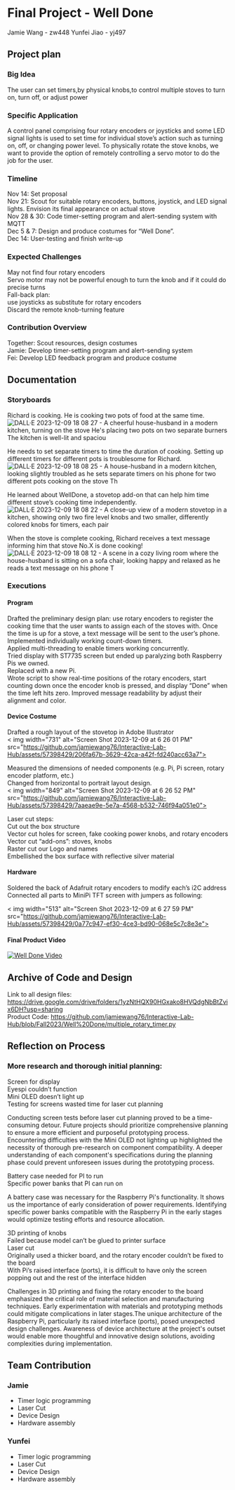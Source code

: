 # Final Project - Well Done

Jamie Wang - zw448
Yunfei Jiao - yj497

## Project plan

### Big Idea
The user can set timers,by physical knobs,to control multiple stoves to turn on, turn off, or adjust power<br>

### Specific Application
A control panel comprising four rotary encoders or joysticks and some LED signal lights is used to set time for individual stove’s action such as turning on, off, or changing power level. To physically rotate the stove knobs, we want to provide the option of remotely controlling a servo motor to do the job for the user.<br>

### Timeline
Nov 14: Set proposal<br>
Nov 21: Scout for suitable rotary encoders, buttons,  joystick, and LED signal lights. Envision its final appearance on actual stove<br>
Nov 28 & 30: Code timer-setting program and alert-sending system with MQTT<br>
Dec 5 & 7: Design and produce costumes for “Well Done”. <br>
Dec 14: User-testing and finish write-up<br>

### Expected Challenges
May not find four rotary encoders<br>
Servo motor may not be powerful enough to turn the knob and if it could do precise turns<br>
Fall-back plan: <br>
use joysticks as substitute for rotary encoders<br>
Discard the remote knob-turning feature<br>

### Contribution Overview
Together: Scout resources, design costumes<br>
Jamie: Develop timer-setting program and alert-sending system<br>
Fei: Develop LED feedback program and produce costume<br>
 
## Documentation

### Storyboards
Richard is cooking. He is cooking two pots of food at the same time.<br>
![DALL·E 2023-12-09 18 08 27 - A cheerful house-husband in a modern kitchen, turning on the stove  He's placing two pots on two separate burners  The kitchen is well-lit and spaciou](https://github.com/jamiewang76/Interactive-Lab-Hub/assets/57398429/4e719c21-4458-4c15-b0b4-9df7c1ae6826)

He needs to set separate timers to time the duration of cooking. Setting up different timers for different pots is troublesome for Richard.<br>
![DALL·E 2023-12-09 18 08 25 - A house-husband in a modern kitchen, looking slightly troubled as he sets separate timers on his phone for two different pots cooking on the stove  Th](https://github.com/jamiewang76/Interactive-Lab-Hub/assets/57398429/eda53b25-d81d-484c-a1f9-ee9e20874004)

He learned about WellDone, a stovetop add-on that can help him time different stove’s cooking time independently.<br>
![DALL·E 2023-12-09 18 08 22 - A close-up view of a modern stovetop in a kitchen, showing only two fire level knobs and two smaller, differently colored knobs for timers, each pair ](https://github.com/jamiewang76/Interactive-Lab-Hub/assets/57398429/7f323318-72f7-4e89-87ee-cc07226f2790)

When the stove is complete cooking, Richard receives a text message informing him that stove No.X is done cooking!<br>
![DALL·E 2023-12-09 18 08 12 - A scene in a cozy living room where the house-husband is sitting on a sofa chair, looking happy and relaxed as he reads a text message on his phone  T](https://github.com/jamiewang76/Interactive-Lab-Hub/assets/57398429/33565b41-8706-41cb-b335-463621858582)

### Executions
#### Program
Drafted the preliminary design plan: use rotary encoders to register the cooking time that the user wants to assign each of the stoves with. Once the time is up for a stove, a text message will be sent to the user’s phone.<br>
Implemented individually working count-down timers.<br>
Applied multi-threading to enable timers working concurrently.<br>
Tried display with ST7735 screen but ended up paralyzing both Raspberry Pis we owned.<br>
Replaced with a new Pi.<br>
Wrote script to show real-time positions of the rotary encoders, start counting down once the encoder knob is pressed, and display “Done” when the time left hits zero. 
Improved message readability by adjust their alignment and color.<br>

#### Device Costume
Drafted a rough layout of the stovetop in Adobe Illustrator<br>
< img width="731" alt="Screen Shot 2023-12-09 at 6 26 01 PM" src="https://github.com/jamiewang76/Interactive-Lab-Hub/assets/57398429/206fa67b-3629-42ca-a42f-fd240acc63a7">

Measured the dimensions of needed components (e.g. Pi, Pi screen, rotary encoder platform, etc.)<br>
Changed from horizontal to portrait layout design.<br>
< img width="849" alt="Screen Shot 2023-12-09 at 6 26 52 PM" src="https://github.com/jamiewang76/Interactive-Lab-Hub/assets/57398429/7aaeae9e-5e7a-4568-b532-746f94a051e0">

Laser cut steps:<br>
Cut out the box structure<br>
Vector cut holes for screen, fake cooking power knobs, and rotary encoders<br>
Vector cut “add-ons”: stoves, knobs <br>
Raster cut our Logo and names<br>
Embellished the box surface with reflective silver material<br>

#### Hardware

Soldered the back of Adafruit rotary encoders to modify each’s i2C address<br>
Connected all parts to MiniPi TFT screen with jumpers as following:<br>

< img width="513" alt="Screen Shot 2023-12-09 at 6 27 59 PM" src="https://github.com/jamiewang76/Interactive-Lab-Hub/assets/57398429/0a77c947-ef30-4ce3-bd90-068e5c7c8e3e">

#### Final Product Video

[![Well Done Video](https://github.com/jamiewang76/Interactive-Lab-Hub/blob/Fall2023/Well%20Done/Screen%20Shot%202023-12-09%20at%206.15.57%20PM.png)](https://drive.google.com/file/d/1V_nF6uEfMx32FJ5AoiEJPgi34Yzn_owL/view?usp=sharing)

## Archive of Code and Design

Link to all design files: https://drive.google.com/drive/folders/1yzNtHQX90HGxako8HVQdgNbBtZvix6DH?usp=sharing<br>
Product Code: https://github.com/jamiewang76/Interactive-Lab-Hub/blob/Fall2023/Well%20Done/multiple_rotary_timer.py<br>

## Reflection on Process

### More research and thorough initial planning:
Screen for display<br>
Eyespi couldn’t function<br>
Mini OLED doesn’t light up<br>
Testing for screens wasted time for laser cut planning<br>

Conducting screen tests before laser cut planning proved to be a time-consuming detour. Future projects should prioritize comprehensive planning to ensure a more efficient and purposeful prototyping process. Encountering difficulties with the Mini OLED not lighting up highlighted the necessity of thorough pre-research on component compatibility. A deeper understanding of each component's specifications during the planning phase could prevent unforeseen issues during the prototyping process. 

Battery case needed for PI to run<br>
Specific power banks that PI can run on<br>

A battery case was necessary for the Raspberry Pi's functionality. It shows us the importance of early consideration of power requirements. Identifying specific power banks compatible with the Raspberry Pi in the early stages would optimize testing efforts and resource allocation.

3D printing of knobs<br>
Failed because model can’t be glued to printer surface<br>
Laser cut<br>
Originally used a thicker board, and the rotary encoder couldn’t be fixed to the board<br>
With Pi’s raised interface (ports), it is difficult to have only the screen popping out and the rest of the interface hidden<br>

Challenges in 3D printing and fixing the rotary encoder to the board emphasized the critical role of material selection and manufacturing techniques. Early experimentation with materials and prototyping methods could mitigate complications in later stages.The unique architecture of the Raspberry Pi, particularly its raised interface (ports), posed unexpected design challenges. Awareness of device architecture at the project's outset would enable more thoughtful and innovative design solutions, avoiding complexities during implementation.

## Team Contribution

### Jamie
- Timer logic programming<br>
- Laser Cut<br>
- Device Design<br>
- Hardware assembly<br>
### Yunfei
- Timer logic programming<br>
- Laser Cut<br>
- Device Design<br>
- Hardware assembly<br>

